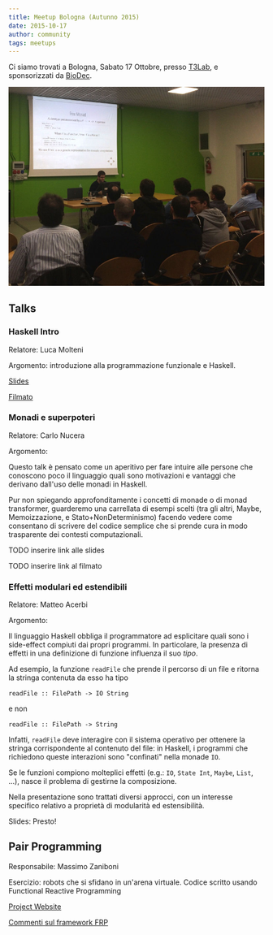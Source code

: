 ```yaml
---
title: Meetup Bologna (Autunno 2015)
date: 2015-10-17
author: community
tags: meetups
---
```

Ci siamo trovati a Bologna, Sabato 17 Ottobre, presso [T3Lab](http://www.t3lab.it), e sponsorizzati da [BioDec](http://www.biodec.com/).

<a href="/images/photos/meetup_2015_autunno_full.jpg"><img src="/images/photos/meetup_2015_autunno.jpg" alt="photo" class="img-thumbnail"></a>

<!--more-->

## Talks

### Haskell Intro

Relatore: Luca Molteni

Argomento: introduzione alla programmazione funzionale e Haskell.

[Slides](https://www.slideshare.net/volothamp/introduction-to-haskell-54056240)

[Filmato](https://t.co/FF09fZx9mp)

### Monadi e superpoteri

Relatore: Carlo Nucera

Argomento:

Questo talk è pensato come un aperitivo per fare intuire alle persone che
conoscono poco il linguaggio quali sono motivazioni e vantaggi che derivano
dall'uso delle monadi in Haskell.

Pur non spiegando approfonditamente i concetti di monade o di monad transformer,
guarderemo una carrellata di esempi scelti (tra gli altri, Maybe, Memoizzazione,
e Stato+NonDeterminismo) facendo vedere come consentano di scrivere del codice
semplice che si prende cura in modo trasparente dei contesti computazionali.

TODO inserire link alle slides

TODO inserire link al filmato

### Effetti modulari ed estendibili

Relatore: Matteo Acerbi

Argomento:

Il linguaggio Haskell obbliga il programmatore ad esplicitare quali
sono i side-effect compiuti dai propri programmi. In particolare, la
presenza di effetti in una definizione di funzione influenza il suo
*tipo*.

Ad esempio, la funzione `readFile` che prende il percorso di un file e
ritorna la stringa contenuta da esso ha tipo

    readFile :: FilePath -> IO String

e non

    readFile :: FilePath -> String

Infatti, `readFile` deve interagire con il sistema operativo per
ottenere la stringa corrispondente al contenuto del file: in Haskell,
i programmi che richiedono queste interazioni sono "confinati" nella
monade `IO`.

Se le funzioni compiono molteplici effetti (e.g.: `IO`, `State Int`,
`Maybe`, `List`, ...), nasce il problema di gestirne la composizione.

Nella presentazione sono trattati diversi approcci, con un interesse
specifico relativo a proprietà di modularità ed estensibilità.

Slides: Presto!

## Pair Programming

Responsabile: Massimo Zaniboni

Esercizio: robots che si sfidano in un'arena virtuale. Codice scritto usando Functional Reactive Programming

[Project Website](https://github.com/massimo-zaniboni/hrobots)

[Commenti sul framework FRP](https://groups.google.com/forum/#!topic/haskell_ita/crQqWPZkkac)


